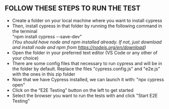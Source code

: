 ## FOLLOW THESE STEPS TO RUN THE TEST
- Create a folder on your local machine where you want to install cypress
- Then, install cypress in that folder by running the following command in the terminal<br>
  "npm install cypress --save-dev" <br>
  _*(You should have node and npm installed already. If not, just download and install node and npm from https://nodejs.org/en/download)*_
- Open the folder in your preferred text editor (VS Code or any other of your choice)
- There are some config files that necessary to run cypress and will be in the folder by default. Replace the files "cypress.config.js" and "e2e.js" with the ones in this zip folder
- Now that we have Cypress installed, we can launch it with:
  "npx cypress open"
- Click on the “E2E Testing” button on the left to get started
- Select the browser you want to run the tests with and click "Start E2E Testing" 
